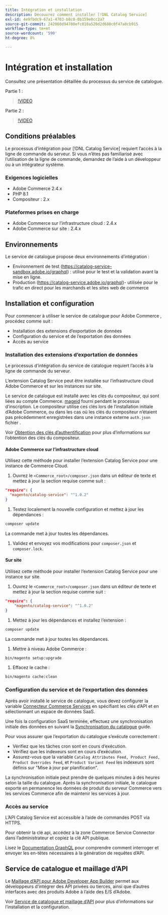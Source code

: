 ```yaml
---
title: Intégration et installation
description: Découvrez comment installer [!DNL Catalog Service]
exl-id: 4e9fbdc9-67a1-4703-b8c0-8b159e0cc2a7
source-git-commit: 242060d94700efc018a520d2d680c0f47a0cb915
workflow-type: tm+mt
source-wordcount: '590'
ht-degree: 0%

---
```


# Intégration et installation

Consultez une présentation détaillée du processus du service de catalogue.

Partie 1 :

>[!VIDEO](https://video.tv.adobe.com/v/3415599)

Partie 2 :

>[!VIDEO](https://video.tv.adobe.com/v/3415600)

## Conditions préalables

Le processus d’intégration pour [!DNL Catalog Service] requiert l’accès à la ligne de commande du serveur. Si vous n’êtes pas familiarisé avec l’utilisation de la ligne de commande, demandez de l’aide à un développeur ou à un intégrateur système.

### Exigences logicielles

- Adobe Commerce 2.4.x
- PHP 8.1
- Compositeur : 2.x

### Plateformes prises en charge

- Adobe Commerce sur l’infrastructure cloud : 2.4.x
- Adobe Commerce sur site : 2.4.x

## Environnements

Le service de catalogue propose deux environnements d’intégration :

- Environnement de test (https://catalog-service-sandbox.adobe.io/graphql) : utilisé pour le test et la validation avant la mise en ligne.
- Production (https://catalog-service.adobe.io/graphql)- utilisée pour le trafic en direct pour les marchands et les sites web de commerce

## Installation et configuration

Pour commencer à utiliser le service de catalogue pour Adobe Commerce , procédez comme suit :

- Installation des extensions d’exportation de données
- Configuration du service et de l’exportation des données
- Accès au service

### Installation des extensions d’exportation de données

Le processus d’intégration du service de catalogue requiert l’accès à la ligne de commande du serveur.

L’extension Catalog Service peut être installée sur l’infrastructure cloud Adobe Commerce et sur les instances sur site.

Le service de catalogue est installé avec les clés du compositeur, qui sont liées au compte Commerce. [mageid](https://developer.adobe.com/commerce/marketplace/guides/sellers/profile-personal/#field-descriptions) fourni pendant le processus d’inscription. Le compositeur utilise ces clés lors de l’installation initiale d’Adobe Commerce, ou dans les cas où les clés du compositeur n’étaient pas précédemment enregistrées dans une instance externe `auth.json` fichier .

Voir [Obtention des clés d’authentification](https://experienceleague.adobe.com/docs/commerce-operations/installation-guide/prerequisites/authentication-keys.html) pour plus d’informations sur l’obtention des clés du compositeur.

#### Adobe Commerce sur l’infrastructure cloud

Utilisez cette méthode pour installer l’extension Catalog Service pour une instance de Commerce Cloud.

1. Ouvrez le `<Commerce_root>/composer.json` dans un éditeur de texte et mettez à jour la section requise comme suit :

```json
"require": {
  "magento/catalog-service": "^1.0.2"
}
```

1. Testez localement la nouvelle configuration et mettez à jour les dépendances :

```bash
composer update
```

La commande met à jour toutes les dépendances.

1. Validez et envoyez vos modifications pour `composer.json` et `composer.lock`.

#### Sur site

Utilisez cette méthode pour installer l’extension Catalog Service pour une instance sur site.

1. Ouvrez le `<Commerce_root>/composer.json` dans un éditeur de texte et mettez à jour la section requise comme suit :

```json
"require": {
    "magento/catalog-service": "^1.0.2"
}
```

1. Mettez à jour les dépendances et installez l’extension :

```bash
composer update
```

La commande met à jour toutes les dépendances.

1. Mettre à niveau Adobe Commerce :

```bash
bin/magento setup:upgrade
```

1. Effacez le cache :

```bash
bin/magento cache:clean
```

### Configuration du service et de l’exportation des données

Après avoir installé le service de catalogue, vous devez configurer la variable [Connecteur Commerce Services](https://experienceleague.adobe.com/docs/commerce-merchant-services/user-guides/integration-services/saas.html#apikey) en spécifiant les clés d’API et en sélectionnant un espace de données SaaS.

Une fois la configuration SaaS terminée, effectuez une synchronisation initiale des données en suivant la [Synchronisation du catalogue](https://experienceleague.adobe.com/docs/commerce-merchant-services/user-guides/data-services/catalog-sync.html) guide.

Pour vous assurer que l’exportation du catalogue s’exécute correctement :

- Vérifiez que les tâches cron sont en cours d’exécution.
- Vérifiez que les indexeurs sont en cours d’exécution.
- Assurez-vous que la variable `Catalog Attributes Feed, Product Feed, Product Overrides Feed`, et `Product Variant Feed` les indexeurs sont définis sur &quot;Mise à jour par planification&quot;.

La synchronisation initiale peut prendre de quelques minutes à des heures selon la taille du catalogue. Après la synchronisation initiale, le catalogue exporte en permanence les données de produit du serveur Commerce vers les services Commerce afin de maintenir les services à jour.

### Accès au service

L’API Catalog Service est accessible à l’aide de commandes POST via HTTPS.

Pour obtenir la clé api, accédez à la zone Commerce Service Connector dans l’administrateur et copiez la clé API publique.

Lisez le [Documentation GraphQL](https://developer.adobe.com/commerce/webapi/graphql/) pour comprendre comment interroger et envoyer les en-têtes nécessaires à la génération de requêtes d’API.

## Service de catalogue et maillage d’API

Le [Maillage d’API pour Adobe Developer App Builder](https://developer.adobe.com/graphql-mesh-gateway/gateway/overview/) permet aux développeurs d’intégrer des API privées ou tierces, ainsi que d’autres interfaces avec des produits Adobe à l’aide des E/S d’Adobe.

Voir  [Service de catalogue et maillage d’API](mesh.md) pour plus d’informations sur l’installation et la configuration.
